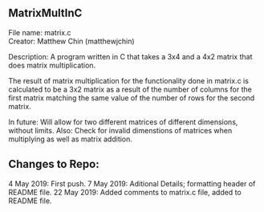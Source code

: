 MatrixMultInC
---------------------

File name: matrix.c <br>
Creator: Matthew Chin (matthewjchin) <br>

Description: 
A program written in C that takes a 3x4 and a 4x2 matrix that does matrix multiplication.

The result of matrix multiplication for the functionality done in matrix.c is calculated
to be a 3x2 matrix as a result of the number of columns for the first matrix matching the
same value of the number of rows for the second matrix. 

In future: Will allow for two different matrices of different dimensions, without limits. 
Also: Check for invalid dimenstions of matrices when multiplying as well as matrix addition. 

Changes to Repo:
--------------------
4 May 2019: First push. 
7 May 2019: Aditional Details; formatting header of README file.
22 May 2019: Added comments to matrix.c file, added to README file.

